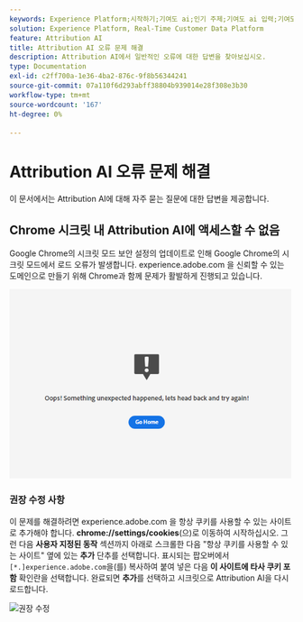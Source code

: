 ```yaml
---
keywords: Experience Platform;시작하기;기여도 ai;인기 주제;기여도 ai 입력;기여도 ai 출력;기여도 ai 문제 해결;기여도 ai 오류
solution: Experience Platform, Real-Time Customer Data Platform
feature: Attribution AI
title: Attribution AI 오류 문제 해결
description: Attribution AI에서 일반적인 오류에 대한 답변을 찾아보십시오.
type: Documentation
exl-id: c2ff700a-1e36-4ba2-876c-9f8b56344241
source-git-commit: 07a110f6d293abff38804b939014e28f308e3b30
workflow-type: tm+mt
source-wordcount: '167'
ht-degree: 0%

---
```


# Attribution AI 오류 문제 해결

이 문서에서는 Attribution AI에 대해 자주 묻는 질문에 대한 답변을 제공합니다.

## Chrome 시크릿 내 Attribution AI에 액세스할 수 없음

Google Chrome의 시크릿 모드 보안 설정의 업데이트로 인해 Google Chrome의 시크릿 모드에서 로드 오류가 발생합니다. experience.adobe.com 을 신뢰할 수 있는 도메인으로 만들기 위해 Chrome과 함께 문제가 활발하게 진행되고 있습니다.

<img src="./images/faq/error.PNG" width="500" /><br />

### 권장 수정 사항

이 문제를 해결하려면 experience.adobe.com 을 항상 쿠키를 사용할 수 있는 사이트로 추가해야 합니다. **chrome://settings/cookies**(으)로 이동하여 시작하십시오. 그런 다음 **사용자 지정된 동작** 섹션까지 아래로 스크롤한 다음 &quot;항상 쿠키를 사용할 수 있는 사이트&quot; 옆에 있는 **추가** 단추를 선택합니다. 표시되는 팝오버에서 `[*.]experience.adobe.com`을(를) 복사하여 붙여 넣은 다음 **이 사이트에 타사 쿠키 포함** 확인란을 선택합니다. 완료되면 **추가**&#x200B;를 선택하고 시크릿으로 Attribution AI을 다시 로드합니다.

![권장 수정](./images/faq/cookies2.gif)
